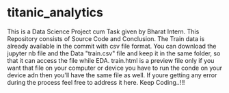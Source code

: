 # titanic_analytics
This is a Data Science Project cum Task given by Bharat Intern. This Repository consists of Source Code and Conclusion.
The Train data is already available in the commit with csv file format.
You can download the jupyter nb file and the Data "train.csv" file and keep it in the same folder, so that it can access the file while EDA.
train.html is a preview file only if you want that file on your computer or device you have to run the conde on your device adn then you'll have the same file as well. 
If youre getting any error during the process feel free to address it here. 
Keep Coding..!!!
